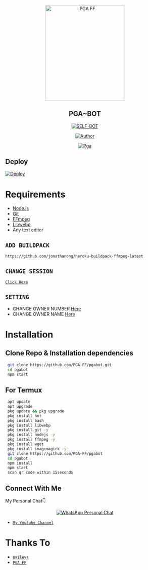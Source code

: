 <div align="center">
<img src="https://media1.tenor.com/images/0a1dc9c5d22b2457a32b8fc74df562c1/tenor.gif?itemid=23630192" width="250" height="300.8072289156626" alt="PGA FF" width="170" />

##  PGA~BOT


</div>

<p align="center">
<a href="##"><img title="SELF-BOT" src="https://img.shields.io/static/v1?label=Language&message=English&color=blue"></a>
</p>
<p align="center">
  <a href="https://github.com/PGA-FF"><img title="Author" src="https://img.shields.io/badge/Author-Pga ff-blue.svg?style=for-the-badge&logo=github" /></a>
</p>
<p align="center">
<a href="#"><img title="Pga" src="https://img.shields.io/static/v1?label=WHATSAPP&message=Automated-Bot&color=blue"></a>
</p>

## Deploy
[![Deploy](https://www.herokucdn.com/deploy/button.svg)](https://heroku.com/deploy?template=https://github.com/DGXeon/DogeBot/)

# Requirements
* [Node.js](https://nodejs.org/en/)
* [Git](https://git-scm.com/downloads)
* [FFmpeg](https://github.com/BtbN/FFmpeg-Builds/releases/download/autobuild-2020-12-08-13-03/ffmpeg-n4.3.1-26-gca55240b8c-win64-gpl-4.3.zip)
* [Libwebp](https://developers.google.com/speed/webp/download)
* Any text editor

## `ADD BUILDPACK`

```
https://github.com/jonathanong/heroku-buildpack-ffmpeg-latest
```

## `CHANGE SESSION`

[`Click Here`](https://github.com/PGA-FF/pgabot/blob/master/session.json#L1)

## `SETTING`

- CHANGE OWNER NUMBER [Here](https://github.com/PGA-FF/pgabot/blob/master/index.js#L136)
- CHANGE OWNER NAME [Here](https://github.com/PGA-FF/pgabot/blob/master/index.js#L138)

# Installation
## Clone Repo & Installation dependencies
```bash
 git clone https://github.com/PGA-FF/pgabot.git
 cd pgabot
 npm start
```
## For Termux
```bash
 apt update
 apt upgrade
 pkg update && pkg upgrade 
 pkg install hot
 pkg install bash
 pkg install libwebp
 pkg install git -y
 pkg install nodejs -y 
 pkg install ffmpeg -y 
 pkg install wget
 pkg install imagemagick -y
 git clone https://github.com/PGA-FF/pgabot
 cd pgabot
 npm install
 npm start
 scan qr code within 15seconds
```

## Connect With Me
My Personal Chat👇
<p align="center">
 <a href="https://wa.me/+918617738028"><img alt="WhatsApp Personal Chat" src="https://img.shields.io/badge/WhatsApp-25D366?style=for-the-badge&logo=whatsapp&logoColor=black"/></a>
</p>

* [`My Youtube Channel`](https://youtube.com/channel/pgaff)

# Thanks To
* [`Baileys`](https://github.com/adiwajshing/Baileys)
* [`PGA FF`](https://github.com/PGA-FF)
